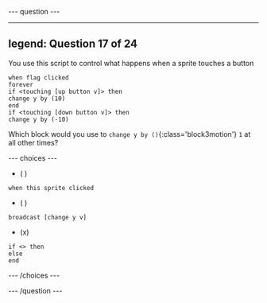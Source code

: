 --- question ---

---
legend: Question 17 of 24
---

You use this script to control what happens when a sprite touches a button

```blocks3
when flag clicked
forever
if <touching [up button v]> then
change y by (10)
end
if <touching [down button v]> then
change y by (-10)
```

Which block would you use to `change y by ()`{:class='block3motion'} `1` at all other times?

--- choices ---

- ( )

```blocks3
when this sprite clicked
```

- ( )

```blocks3
broadcast [change y v]
```
 
- (x)

```blocks3
if <> then
else
end
```

--- /choices ---

--- /question ---

